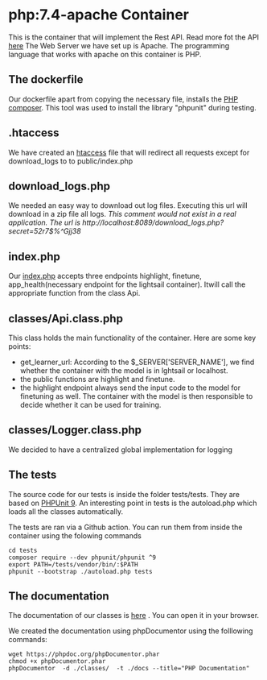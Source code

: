 # php:7.4-apache Container
This is the container that will implement the Rest API. Read more fot the API [here](../../README.md)
The Web Server we have set up is Apache. The programming language that works with apache on this container is PHP. 

## The dockerfile
Our dockerfile apart from copying the necessary file, installs the [PHP composer](https://getcomposer.org/doc/00-intro.md). This tool was used to install the library "phpunit" during testing.

## .htaccess 
We have created an [htaccess](./var/www/html/.htaccess) file that will redirect all requests except for download_logs to to public/index.php 

## download_logs.php
We needed an easy way to download out log files. Executing this url will download in a zip file all logs. 
*This comment would not exist in a real application. The url is http://localhost:8089/download_logs.php?secret=52r7$%^Gjj38*

## index.php
Our [index.php](./var/www/html/public/index.php) accepts three endpoints highlight, finetune, app_health(necessary endpoint for the lightsail container). Itwill call the appropriate function from the class Api. 

## classes/Api.class.php
This class holds the main functionality of the container. Here are some key points: 
- get_learner_url: According to the $_SERVER['SERVER_NAME'], we find whether the container with the model is in lghtsail or localhost.
- the public functions are highlight and finetune. 
- the highlight endpoint always send the input code to the model for finetuning as well. The container with the model is then responsible to decide whether it can be used for training. 

## classes/Logger.class.php
We decided to have a centralized global implementation for logging

## The tests
The source code for our tests is inside the folder tests/tests. They are based on [PHPUnit 9](https://phpunit.de/getting-started/phpunit-9.html). 
An interesting point in tests is the autoload.php which loads all the classes automatically. 


The tests are ran via a Github action. 
You can run them from inside the container using the folowing commands 
```
cd tests
composer require --dev phpunit/phpunit ^9
export PATH=/tests/vendor/bin/:$PATH
phpunit --bootstrap ./autoload.php tests
```
## The documentation
The documentation of our classes is [here](./docs/index.html) . You can open it in your browser.


We created the documentation using phpDocumentor using the folllowing commands: 
```
wget https://phpdoc.org/phpDocumentor.phar
chmod +x phpDocumentor.phar
phpDocumentor  -d ./classes/  -t ./docs --title="PHP Documentation"
```